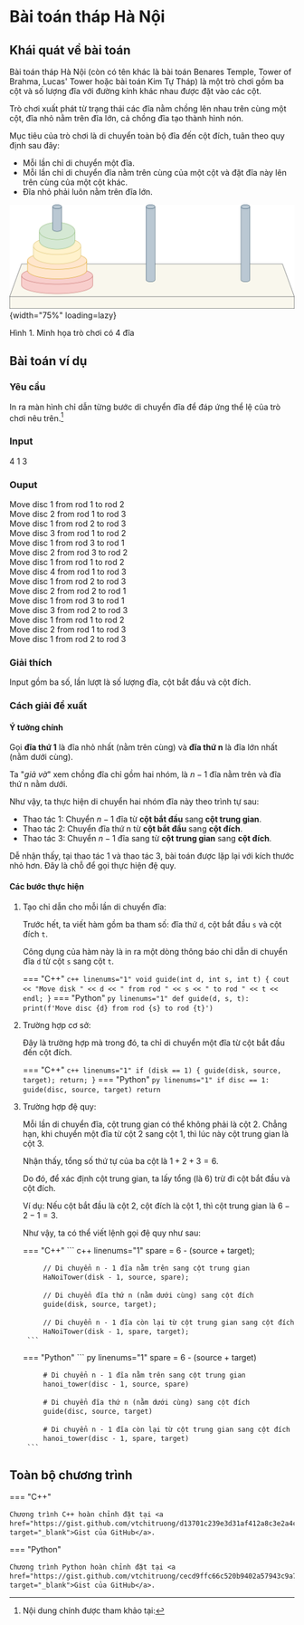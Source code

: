 # Bài toán tháp Hà Nội

## Khái quát về bài toán

Bài toán tháp Hà Nội (còn có tên khác là bài toán Benares Temple, Tower of Brahma, Lucas' Tower hoặc bài toán Kim Tự Tháp) là một trò chơi gồm ba cột và số lượng đĩa với đường kính khác nhau được đặt vào các cột.

Trò chơi xuất phát từ trạng thái các đĩa nằm chồng lên nhau trên cùng một cột, đĩa nhỏ nằm trên đĩa lớn, cả chồng đĩa tạo thành hình nón.

Mục tiêu của trò chơi là di chuyển toàn bộ đĩa đến cột đích, tuân theo quy định sau đây:

- Mỗi lần chỉ di chuyển một đĩa.
- Mỗi lần chỉ di chuyển đĩa nằm trên cùng của một cột và đặt đĩa này lên trên cùng của một cột khác.
- Đĩa nhỏ phải luôn nằm trên đĩa lớn.

![Image title](../recursion/ha-noi-tower.svg){width="75%" loading=lazy}

Hình 1. Minh họa trò chơi có 4 đĩa

## Bài toán ví dụ

### Yêu cầu

In ra màn hình chỉ dẫn từng bước di chuyển đĩa để đáp ứng thể lệ của trò chơi nêu trên.[^1]

[^1]: Nội dung chính được tham khảo tại:
    

### Input
4 1 3

### Ouput

Move disc 1 from rod 1 to rod 2  
Move disc 2 from rod 1 to rod 3  
Move disc 1 from rod 2 to rod 3  
Move disc 3 from rod 1 to rod 2  
Move disc 1 from rod 3 to rod 1  
Move disc 2 from rod 3 to rod 2  
Move disc 1 from rod 1 to rod 2  
Move disc 4 from rod 1 to rod 3  
Move disc 1 from rod 2 to rod 3  
Move disc 2 from rod 2 to rod 1  
Move disc 1 from rod 3 to rod 1  
Move disc 3 from rod 2 to rod 3  
Move disc 1 from rod 1 to rod 2  
Move disc 2 from rod 1 to rod 3  
Move disc 1 from rod 2 to rod 3  

### Giải thích

Input gồm ba số, lần lượt là số lượng đĩa, cột bắt đầu và cột đích.

### Cách giải đề xuất

#### Ý tưởng chính

Gọi **đĩa thứ 1** là đĩa nhỏ nhất (nằm trên cùng) và **đĩa thứ n** là đĩa lớn nhất (nằm dưới cùng). 

Ta "*giả vờ*" xem chồng đĩa chỉ gồm hai nhóm, là $n - 1$ đĩa nằm trên và đĩa thứ n nằm dưới.

Như vậy, ta thực hiện di chuyển hai nhóm đĩa này theo trình tự sau:

- Thao tác 1: Chuyển $n - 1$ đĩa từ **cột bắt đầu** sang **cột trung gian**.
- Thao tác 2: Chuyển đĩa thứ n từ **cột bắt đầu** sang **cột đích**.
- Thao tác 3: Chuyển $n - 1$ đĩa sang từ **cột trung gian** sang **cột đích**.

Dễ nhận thấy, tại thao tác 1 và thao tác 3, bài toán được lặp lại với kích thước nhỏ hơn. Đây là chỗ để gọi thực hiện đệ quy. 

#### Các bước thực hiện

1. Tạo chỉ dẫn cho mỗi lần di chuyển đĩa:

    Trước hết, ta viết hàm gồm ba tham số: đĩa thứ `d`, cột bắt đầu `s` và cột đích `t`.
    
    Công dụng của hàm này là in ra một dòng thông báo chỉ dẫn di chuyển đĩa `d` từ cột `s` sang cột `t`.

    === "C++"
        ``` c++ linenums="1"
        void guide(int d, int s, int t)
        {
            cout << "Move disk " << d << " from rod " << s << " to rod " << t << endl;
        }
        ```
    === "Python"
        ``` py linenums="1"
        def guide(d, s, t):
            print(f'Move disc {d} from rod {s} to rod {t}')
        ```

2. Trường hợp cơ sở:

    Đây là trường hợp mà trong đó, ta chỉ di chuyển một đĩa từ cột bắt đầu đến cột đích.

    === "C++"
        ``` c++ linenums="1"
        if (disk == 1)
        {
            guide(disk, source, target);
            return;
        }
        ```
    === "Python"
        ``` py linenums="1"
        if disc == 1:
            guide(disc, source, target)
            return
        ```

3. Trường hợp đệ quy:

    Mỗi lần di chuyển đĩa, cột trung gian có thể không phải là cột 2. Chẳng hạn, khi chuyển một đĩa từ cột 2 sang cột 1, thì lúc này cột trung gian là cột 3.

    Nhận thấy, tổng số thứ tự của ba cột là $1 + 2 + 3 = 6$.

    Do đó, để xác định cột trung gian, ta lấy tổng (là 6) trừ đi cột bắt đầu và cột đích.

    Ví dụ: Nếu cột bắt đầu là cột 2, cột đích là cột 1, thì cột trung gian là $6 - 2 - 1 = 3$.

    Như vậy, ta có thể viết lệnh gọi đệ quy như sau:

    === "C++"
        ``` c++ linenums="1"
            spare = 6 - (source + target);
            
            // Di chuyển n - 1 đĩa nằm trên sang cột trung gian
            HaNoiTower(disk - 1, source, spare);

            // Di chuyển đĩa thứ n (nằm dưới cùng) sang cột đích
            guide(disk, source, target);

            // Di chuyển n - 1 đĩa còn lại từ cột trung gian sang cột đích
            HaNoiTower(disk - 1, spare, target);
        ```
    === "Python"
        ``` py linenums="1"
            spare = 6 - (source + target)

            # Di chuyển n - 1 đĩa nằm trên sang cột trung gian
            hanoi_tower(disc - 1, source, spare)

            # Di chuyển đĩa thứ n (nằm dưới cùng) sang cột đích 
            guide(disc, source, target)

            # Di chuyển n - 1 đĩa còn lại từ cột trung gian sang cột đích
            hanoi_tower(disc - 1, spare, target)
        ```

## Toàn bộ chương trình

=== "C++"

    Chương trình C++ hoàn chỉnh đặt tại <a href="https://gist.github.com/vtchitruong/d13701c239e3d31af412a8c3e2a4c009" target="_blank">Gist của GitHub</a>.

=== "Python"

    Chương trình Python hoàn chỉnh đặt tại <a href="https://gist.github.com/vtchitruong/cecd9ffc66c520b9402a57943c9a7745" target="_blank">Gist của GitHub</a>.



    